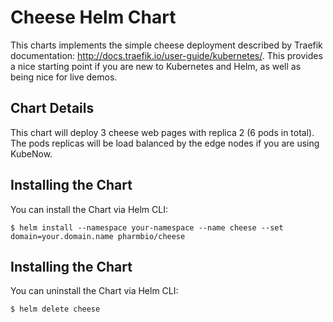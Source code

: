 # Cheese Helm Chart
This charts implements the simple cheese deployment described by Traefik documentation: http://docs.traefik.io/user-guide/kubernetes/. This provides a nice starting point if you are new to Kubernetes and Helm, as well as being nice for live demos.

## Chart Details
This chart will deploy 3 cheese web pages with replica 2 (6 pods in total). The pods replicas will be load balanced  by the edge nodes if you are using KubeNow.

## Installing the Chart
You can install the Chart via Helm CLI:

```console
$ helm install --namespace your-namespace --name cheese --set domain=your.domain.name pharmbio/cheese
```

## Installing the Chart
You can uninstall the Chart via Helm CLI:

```console
$ helm delete cheese
```
